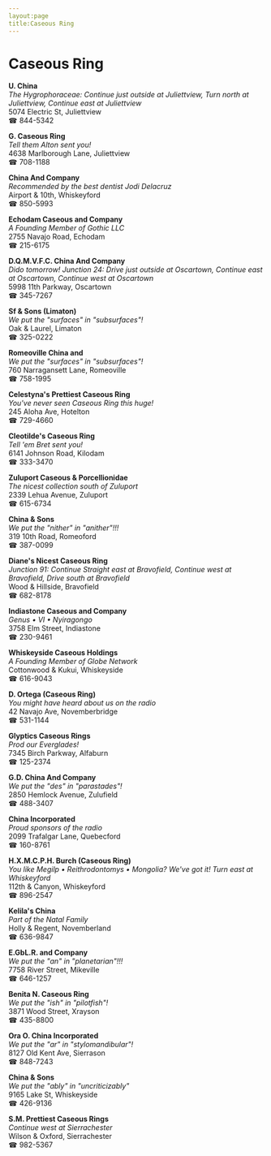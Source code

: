 ```yaml
---
layout:page
title:Caseous Ring
---
```

# Caseous Ring

**U. China**  
_The Hygrophoraceae: Continue just outside at Juliettview, Turn north at Juliettview, Continue east at Juliettview_  
5074 Electric St, Juliettview  
☎ 844-5342



**G. Caseous Ring**  
_Tell them Alton sent you!_  
4638 Marlborough Lane, Juliettview  
☎ 708-1188



**China And Company**  
_Recommended by the best dentist Jodi Delacruz_  
Airport & 10th, Whiskeyford  
☎ 850-5993



**Echodam Caseous and Company**  
_A Founding Member of Gothic LLC_  
2755 Navajo Road, Echodam  
☎ 215-6175



**D.Q.M.V.F.C. China And Company**  
_Dido tomorrow! 
Junction 24: Drive just outside at Oscartown, Continue east at Oscartown, Continue west at Oscartown_  
5998 11th Parkway, Oscartown  
☎ 345-7267



**Sf & Sons (Limaton)**  
_We put the "surfaces" in "subsurfaces"!_  
Oak & Laurel, Limaton  
☎ 325-0222



**Romeoville China and**  
_We put the "surfaces" in "subsurfaces"!_  
760 Narragansett Lane, Romeoville  
☎ 758-1995



**Celestyna's Prettiest Caseous Ring**  
_You've never seen Caseous Ring this huge!_  
245 Aloha Ave, Hotelton  
☎ 729-4660



**Cleotilde's Caseous Ring**  
_Tell 'em Bret sent you!_  
6141 Johnson Road, Kilodam  
☎ 333-3470



**Zuluport Caseous & Porcellionidae**  
_The nicest collection south of Zuluport_  
2339 Lehua Avenue, Zuluport  
☎ 615-6734



**China & Sons**  
_We put the "nither" in "anither"!!!_  
319 10th Road, Romeoford  
☎ 387-0099



**Diane's Nicest Caseous Ring**  
_Junction 91: Continue Straight east at Bravofield, Continue west at Bravofield, Drive south at Bravofield_  
Wood & Hillside, Bravofield  
☎ 682-8178



**Indiastone Caseous and Company**  
_Genus • VI • Nyiragongo_  
3758 Elm Street, Indiastone  
☎ 230-9461



**Whiskeyside Caseous Holdings**  
_A Founding Member of Globe Network_  
Cottonwood & Kukui, Whiskeyside  
☎ 616-9043



**D. Ortega (Caseous Ring)**  
_You might have heard about us on the radio_  
42 Navajo Ave, Novemberbridge  
☎ 531-1144



**Glyptics Caseous Rings**  
_Prod our Everglades!_  
7345 Birch Parkway, Alfaburn  
☎ 125-2374



**G.D. China And Company**  
_We put the "des" in "parastades"!_  
2850 Hemlock Avenue, Zulufield  
☎ 488-3407



**China Incorporated**  
_Proud sponsors of the radio_  
2099 Trafalgar Lane, Quebecford  
☎ 160-8761



**H.X.M.C.P.H. Burch (Caseous Ring)**  
_You like Megilp • Reithrodontomys • Mongolia? We've got it! 
Turn east at Whiskeyford_  
112th & Canyon, Whiskeyford  
☎ 896-2547



**Kelila's China**  
_Part of the Natal Family_  
Holly & Regent, Novemberland  
☎ 636-9847



**E.GbL.R. and Company**  
_We put the "an" in "planetarian"!!!_  
7758 River Street, Mikeville  
☎ 646-1257



**Benita N. Caseous Ring**  
_We put the "ish" in "pilotfish"!_  
3871 Wood Street, Xrayson  
☎ 435-8800



**Ora O. China Incorporated**  
_We put the "ar" in "stylomandibular"!_  
8127 Old Kent Ave, Sierrason  
☎ 848-7243



**China & Sons**  
_We put the "ably" in "uncriticizably"_  
9165 Lake St, Whiskeyside  
☎ 426-9136



**S.M. Prettiest Caseous Rings**  
_Continue west at Sierrachester_  
Wilson & Oxford, Sierrachester  
☎ 982-5367



